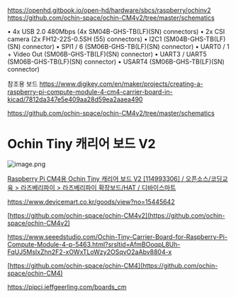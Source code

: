 

https://openhd.gitbook.io/open-hd/hardware/sbcs/raspberry/ochinv2
https://github.com/ochin-space/ochin-CM4v2/tree/master/schematics

• 4x USB 2.0 480Mbps (4x SM04B-GHS-TB(LF)(SN) connectors)
• 2x CSI camera (2x FH12-22S-0.5SH (55) connectors)
• I2C1 (SM04B-GHS-TB(LF)(SN) connector)
• SPI1 / 6 (SM06B-GHS-TB(LF)(SN) connector)
• UART0 / 1 + Video Out (SM06B-GHS-TB(LF)(SN) connector)
• UART3 / UART5 (SM06B-GHS-TB(LF)(SN) connector)
• USART4 (SM06B-GHS-TB(LF)(SN) connector)


참조용 보드
https://www.digikey.com/en/maker/projects/creating-a-raspberry-pi-compute-module-4-cm4-carrier-board-in-kicad/7812da347e5e409aa28d59ea2aaea490

https://github.com/ochin-space/ochin-CM4v2/tree/master/schematics

# Ochin Tiny 캐리어 보드 V2

![image.png](image.png)

[Raspberry Pi CM4용 Ochin Tiny 캐리어 보드 V2 [114993306] / 오픈소스/코딩교육 > 라즈베리파이 > 라즈베리파이 확장보드/HAT / 디바이스마트](https://www.devicemart.co.kr/goods/view?no=15445642)

https://www.devicemart.co.kr/goods/view?no=15445642

[https://github.com/ochin-space/ochin-CM4v2](https://github.com/ochin-space/ochin-CM4v2)

https://www.seeedstudio.com/Ochin-Tiny-Carrier-Board-for-Raspberry-Pi-Compute-Module-4-p-5463.html?srsltid=AfmBOoqpL8Uh-FqUJ5MsIxZhn2F2-xOWxTLoWzy2OSqvO2aAbv8804-x

[https://github.com/ochin-space/ochin-CM4](https://github.com/ochin-space/ochin-CM4)


https://pipci.jeffgeerling.com/boards_cm




